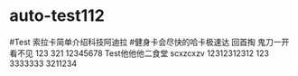 # auto-test112
#Test 索拉卡简单介绍科技阿迪拉
#健身卡会尽快的哈卡极速达
回首掏
鬼刀一开看不见
123
321
12345678
Test他他他二食堂
scxzcxzv
12312312312
123
3333333
3211234
